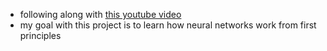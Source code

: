 - following along with [this youtube video](https://www.youtube.com/watch?v=w8yWXqWQYmU)
- my goal with this project is to learn how neural networks work from first principles
